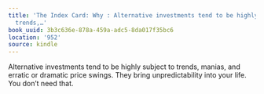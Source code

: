 ```yaml
---
title: 'The Index Card: Why : Alternative investments tend to be highly subject to
  trends,…'
book_uuid: 3b3c636e-878a-459a-adc5-8da017f35bc6
location: '952'
source: kindle
---
```


Alternative investments tend to be highly subject to trends, manias, and erratic or dramatic price swings. They bring unpredictability into your life. You don’t need that.